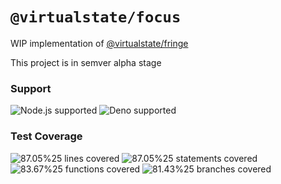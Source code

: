# `@virtualstate/focus`

WIP implementation of [@virtualstate/fringe](https://github.com/virtualstate/x/blob/main/packages/fringe)

This project is in semver alpha stage

[//]: # (badges)

### Support

 ![Node.js supported](https://img.shields.io/badge/node-%3E%3D16.0.0-blue) ![Deno supported](https://img.shields.io/badge/deno-%3E%3D1.17.0-blue) 

### Test Coverage

 ![87.05%25 lines covered](https://img.shields.io/badge/lines-87.05%25-brightgreen) ![87.05%25 statements covered](https://img.shields.io/badge/statements-87.05%25-brightgreen) ![83.67%25 functions covered](https://img.shields.io/badge/functions-83.67%25-brightgreen) ![81.43%25 branches covered](https://img.shields.io/badge/branches-81.43%25-brightgreen)

[//]: # (badges)
